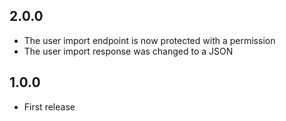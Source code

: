 ## 2.0.0
 * The user import endpoint is now protected with a permission
 * The user import response was changed to a JSON

## 1.0.0
 * First release
